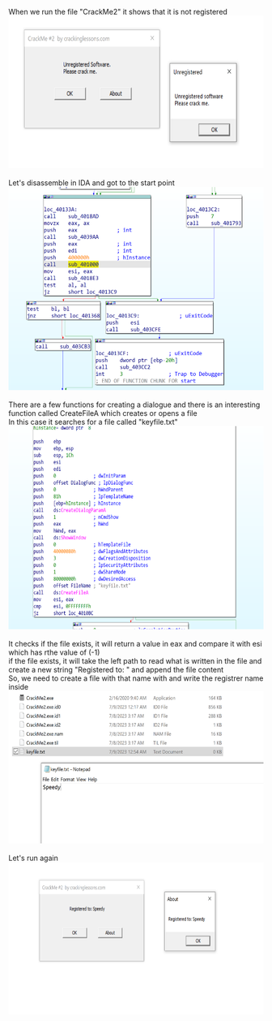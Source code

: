 When we run the file "CrackMe2" it shows that it is not registered  
<img src="unregistered.png" width="600" height="300">
<br><br>
Let's disassemble in IDA and got to the start point  
<img src="start.png" width="600" height="400">
<br><br>
There are a few functions for creating a dialogue and there is an interesting function called CreateFileA which creates or opens a file  
In this case it searches for a file called "keyfile.txt"  
<img src="functions.png" width="600" height="400">
<br><br>
It checks if the file exists, it will return a value in eax and compare it with esi which has rthe value of (-1)  
if the file exists, it will take the left path to read what is written in the file and create a new string "Registered to: " and append the file content   
So, we need to create a file with that name with and write the registrer name inside  
<img src="file.png" width="600" height="300">
<br><br>
Let's run again  
<img src="success.png" width="600" height="300">
